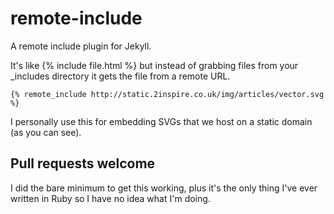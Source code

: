 remote-include
==============

A remote include plugin for Jekyll.

It's like {% include file.html %} but instead of grabbing files from your _includes directory it gets the file from a remote URL.

```
{% remote_include http://static.2inspire.co.uk/img/articles/vector.svg %}
```

I personally use this for embedding SVGs that we host on a static domain (as you can see).

## Pull requests welcome

I did the bare minimum to get this working, plus it's the only thing I've ever written in Ruby so I have no idea what I'm doing.
